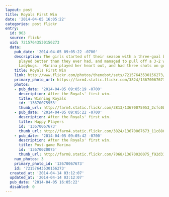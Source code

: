```yaml
---
layout: post
title: Royals First Win
date: '2014-04-05 16:05:22'
categories: post flickr
entry:
  id: 963
  source: flickr
  uid: 72157643530156273
  data:
    pub_date: '2014-04-05 09:05:22 -0700'
    description: The girls started off their season with a three-goal bang!  They
      played better than they ever had, and managed to pull off a 3-2 win over the
      Ladybugs.  Marina played her heart out, and had three shots on goal.
    title: Royals First Win
    link: http://www.flickr.com/photos/thenobot/sets/72157643530156273/
    primary_photo_url: https://farm4.static.flickr.com/3824/13670067673_11c886bac7_m.jpg
    photos:
    - pub_date: '2014-04-05 09:05:19 -0700'
      description: After the Royals' first win.
      title: Winning Royals
      id: '13670075953'
      thumb_url: http://farm4.static.flickr.com/3813/13670075953_2cfc0bb15e_s.jpg
    - pub_date: '2014-04-05 09:05:22 -0700'
      description: After the Royals' first win.
      title: Happy Players
      id: '13670067673'
      thumb_url: http://farm4.static.flickr.com/3824/13670067673_11c886bac7_s.jpg
    - pub_date: '2014-04-05 09:05:42 -0700'
      description: After the Royals' first win.
      title: Post-game Marina
      id: '13670020075'
      thumb_url: http://farm8.static.flickr.com/7068/13670020075_f92d313609_s.jpg
    num_photos: 3
    primary_photo_id: '13670067673'
    id: '72157643530156273'
  created_at: '2014-04-14 03:12:07'
  updated_at: '2014-04-14 03:12:07'
  pub_date: '2014-04-05 16:05:22'
  disabled: 0
---
```

